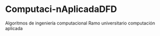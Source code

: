 # Computaci-nAplicadaDFD
Algoritmos de ingeniería computacional Ramo universitario computación aplicada

